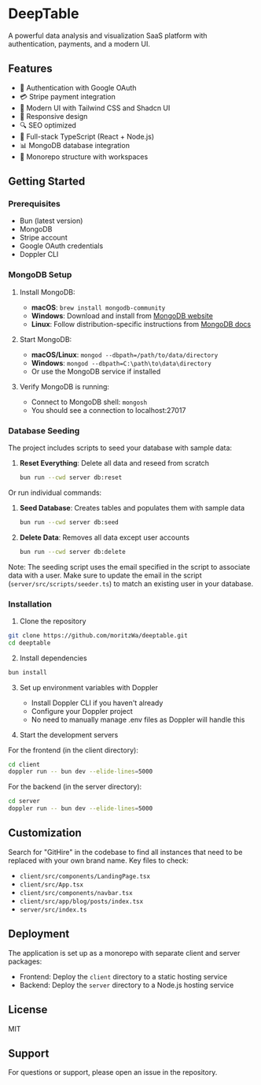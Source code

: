 # DeepTable

A powerful data analysis and visualization SaaS platform with authentication, payments, and a modern UI.

## Features

- 🔐 Authentication with Google OAuth
- 💳 Stripe payment integration
- 🎨 Modern UI with Tailwind CSS and Shadcn UI
- 📱 Responsive design
- 🔍 SEO optimized
- 🚀 Full-stack TypeScript (React + Node.js)
- 📊 MongoDB database integration
- 🔄 Monorepo structure with workspaces

## Getting Started

### Prerequisites

- Bun (latest version)
- MongoDB
- Stripe account
- Google OAuth credentials
- Doppler CLI

### MongoDB Setup

1. Install MongoDB:

   - **macOS**: `brew install mongodb-community`
   - **Windows**: Download and install from [MongoDB website](https://www.mongodb.com/try/download/community)
   - **Linux**: Follow distribution-specific instructions from [MongoDB docs](https://www.mongodb.com/docs/manual/administration/install-on-linux/)

2. Start MongoDB:

   - **macOS/Linux**: `mongod --dbpath=/path/to/data/directory`
   - **Windows**: `mongod --dbpath=C:\path\to\data\directory`
   - Or use the MongoDB service if installed

3. Verify MongoDB is running:
   - Connect to MongoDB shell: `mongosh`
   - You should see a connection to localhost:27017

### Database Seeding

The project includes scripts to seed your database with sample data:

1. **Reset Everything**: Delete all data and reseed from scratch
   ```bash
   bun run --cwd server db:reset
   ```

Or run individual commands:

1. **Seed Database**: Creates tables and populates them with sample data

   ```bash
   bun run --cwd server db:seed
   ```

2. **Delete Data**: Removes all data except user accounts
   ```bash
   bun run --cwd server db:delete
   ```

Note: The seeding script uses the email specified in the script to associate data with a user. Make sure to update the email in the script (`server/src/scripts/seeder.ts`) to match an existing user in your database.

### Installation

1. Clone the repository

```bash
git clone https://github.com/moritzWa/deeptable.git
cd deeptable
```

2. Install dependencies

```bash
bun install
```

3. Set up environment variables with Doppler

   - Install Doppler CLI if you haven't already
   - Configure your Doppler project
   - No need to manually manage .env files as Doppler will handle this

4. Start the development servers

For the frontend (in the client directory):

```bash
cd client
doppler run -- bun dev --elide-lines=5000
```

For the backend (in the server directory):

```bash
cd server
doppler run -- bun dev --elide-lines=5000
```

## Customization

Search for "GitHire" in the codebase to find all instances that need to be replaced with your own brand name. Key files to check:

- `client/src/components/LandingPage.tsx`
- `client/src/App.tsx`
- `client/src/components/navbar.tsx`
- `client/src/app/blog/posts/index.tsx`
- `server/src/index.ts`

## Deployment

The application is set up as a monorepo with separate client and server packages:

- Frontend: Deploy the `client` directory to a static hosting service
- Backend: Deploy the `server` directory to a Node.js hosting service

## License

MIT

## Support

For questions or support, please open an issue in the repository.
